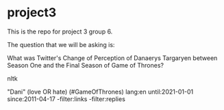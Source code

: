 # project3
This is the repo for project 3 group 6.

The question that we will be asking is:

What was Twitter's Change of Perception of Danaerys Targaryen between Season One and the Final Season of Game of Thrones?

nltk

"Dani" (love OR hate) (#GameOfThrones) lang:en until:2021-01-01 since:2011-04-17 -filter:links -filter:replies